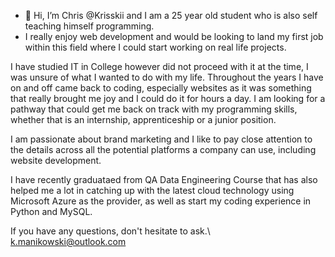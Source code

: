 - 👋 Hi, I’m Chris @Krisskii and I am a 25 year old student who is also self teaching himself programming.
- I really enjoy web development and would be looking to land my first job within this field where I could start working on
real life projects.

I have studied IT in College however did not proceed with it at the time, I was unsure of what I wanted to do with my life.
Throughout the years I have on and off came back to coding, especially websites as it was something that really brought me joy and
I could do it for hours a day. I am looking for a pathway that could get me back on track with my programming skills, whether that 
is an internship, apprenticeship or a junior position.

I am passionate about brand marketing and I like to pay close attention to the details across all the potential platforms a company can use,
including website development.

I have recently graduataed from QA Data Engineering Course that has also helped me a lot in catching up with the latest cloud technology using Microsoft
Azure as the provider, as well as start my coding experience in Python and MySQL.

If you have any questions, don't hesitate to ask.\ k.manikowski@outlook.com
